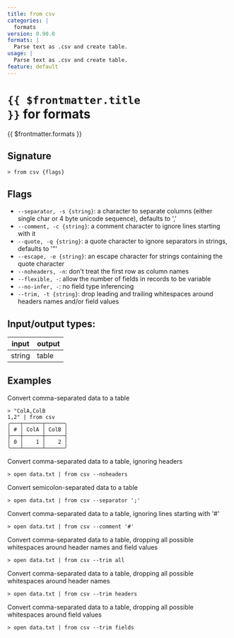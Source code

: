 ```yaml
---
title: from csv
categories: |
  formats
version: 0.90.0
formats: |
  Parse text as .csv and create table.
usage: |
  Parse text as .csv and create table.
feature: default
---
```

<!-- This file is automatically generated. Please edit the command in https://github.com/nushell/nushell instead. -->

# <code>{{ $frontmatter.title }}</code> for formats

<div class='command-title'>{{ $frontmatter.formats }}</div>

## Signature

```> from csv {flags} ```

## Flags

 -  `--separator, -s {string}`: a character to separate columns (either single char or 4 byte unicode sequence), defaults to ','
 -  `--comment, -c {string}`: a comment character to ignore lines starting with it
 -  `--quote, -q {string}`: a quote character to ignore separators in strings, defaults to '"'
 -  `--escape, -e {string}`: an escape character for strings containing the quote character
 -  `--noheaders, -n`: don't treat the first row as column names
 -  `--flexible, -`: allow the number of fields in records to be variable
 -  `--no-infer, -`: no field type inferencing
 -  `--trim, -t {string}`: drop leading and trailing whitespaces around headers names and/or field values


## Input/output types:

| input  | output |
| ------ | ------ |
| string | table  |

## Examples

Convert comma-separated data to a table
```nu
> "ColA,ColB
1,2" | from csv
╭───┬──────┬──────╮
│ # │ ColA │ ColB │
├───┼──────┼──────┤
│ 0 │    1 │    2 │
╰───┴──────┴──────╯

```

Convert comma-separated data to a table, ignoring headers
```nu
> open data.txt | from csv --noheaders

```

Convert semicolon-separated data to a table
```nu
> open data.txt | from csv --separator ';'

```

Convert comma-separated data to a table, ignoring lines starting with '#'
```nu
> open data.txt | from csv --comment '#'

```

Convert comma-separated data to a table, dropping all possible whitespaces around header names and field values
```nu
> open data.txt | from csv --trim all

```

Convert comma-separated data to a table, dropping all possible whitespaces around header names
```nu
> open data.txt | from csv --trim headers

```

Convert comma-separated data to a table, dropping all possible whitespaces around field values
```nu
> open data.txt | from csv --trim fields

```
